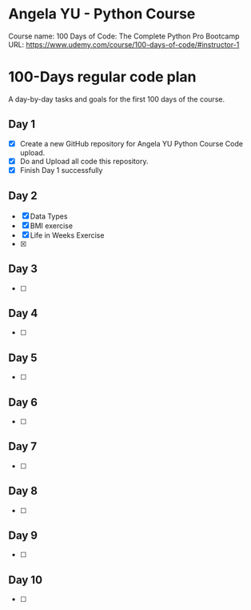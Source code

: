 # Angela YU - Python Course
Course name: 100 Days of Code: The Complete Python Pro Bootcamp
<br>
URL: https://www.udemy.com/course/100-days-of-code/#instructor-1
<br>


# 100-Days regular code plan

A day-by-day tasks and goals for the first 100 days of the course.

## Day 1

- [x] Create a new GitHub repository for Angela YU Python Course Code upload.
- [x] Do and Upload all code this repository.
- [x] Finish Day 1 successfully

## Day 2

- [x] Data Types
- [x] BMI exercise 
- [x] Life in Weeks Exercise
- [x] 

## Day 3

- [ ] 

## Day 4

- [ ] 

## Day 5

- [ ] 

## Day 6

- [ ] 

## Day 7

- [ ] 

## Day 8

- [ ] 

## Day 9

- [ ] 

## Day 10

- [ ] 

